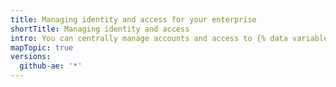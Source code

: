 ```yaml
---
title: Managing identity and access for your enterprise
shortTitle: Managing identity and access
intro: You can centrally manage accounts and access to {% data variables.product.product_location %}.
mapTopic: true
versions:
  github-ae: '*'
---
```


